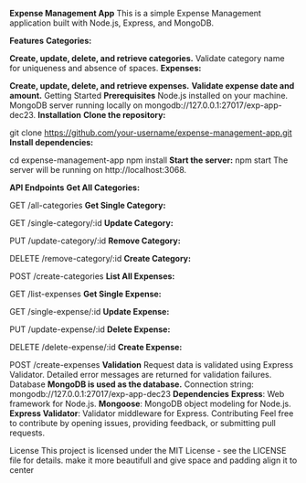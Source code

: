 **Expense Management App**
This is a simple Expense Management application built with Node.js, Express, and MongoDB.

**Features**
**Categories:**

**Create, update, delete, and retrieve categories.**
Validate category name for uniqueness and absence of spaces.
**Expenses:**

**Create, update, delete, and retrieve expenses.**
**Validate expense date and amount.**
Getting Started
**Prerequisites**
Node.js installed on your machine.
MongoDB server running locally on mongodb://127.0.0.1:27017/exp-app-dec23.
**Installation**
**Clone the repository:**

git clone https://github.com/your-username/expense-management-app.git
**Install dependencies:**

cd expense-management-app
npm install
**Start the server:**
npm start
The server will be running on http://localhost:3068.

**API Endpoints**
**Get All Categories:**

GET /all-categories
**Get Single Category:**

GET /single-category/:id
**Update Category:**

PUT /update-category/:id
**Remove Category:**

DELETE /remove-category/:id
**Create Category:**

POST /create-categories
**List All Expenses:**

GET /list-expenses
**Get Single Expense:**

GET /single-expense/:id
**Update Expense:**

PUT /update-expense/:id
**Delete Expense:**

DELETE /delete-expense/:id
**Create Expense:**

POST /create-expenses
**Validation**
Request data is validated using Express Validator.
Detailed error messages are returned for validation failures.
Database
**MongoDB is used as the database.**
Connection string: mongodb://127.0.0.1:27017/exp-app-dec23
**Dependencies**
**Express**: Web framework for Node.js.
**Mongoose**: MongoDB object modeling for Node.js.
**Express Validator**: Validator middleware for Express.
Contributing
Feel free to contribute by opening issues, providing feedback, or submitting pull requests.

License
This project is licensed under the MIT License - see the LICENSE file for details.
make it more beautifull and give space and padding align it to center
